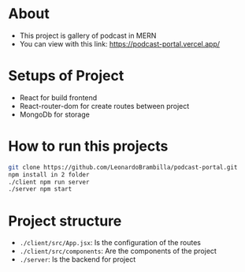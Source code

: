 # About 
- This project is gallery of podcast in MERN
- You can view with this link: https://podcast-portal.vercel.app/

# Setups of Project
- React for build frontend
- React-router-dom for create routes between project
- MongoDb for storage

# How to run this projects
```sh
git clone https://github.com/LeonardoBrambilla/podcast-portal.git
npm install in 2 folder
./client npm run server
./server npm start
```

# Project structure
- `./client/src/App.jsx`: Is the configuration of the routes
- `./client/src/components`: Are the components of the project
- `./server`: Is the backend for project


